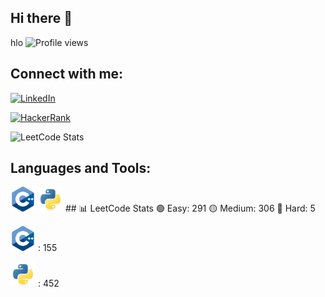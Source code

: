 ## Hi there 👋
hlo
![Profile views](https://komarev.com/ghpvc/?username=Krishnarevanthkarra&label=Profile%20views&color=0e75b6&style=flat)
## Connect with me:
[![LinkedIn](https://img.shields.io/badge/LinkedIn-%230077B5.svg?logo=linkedin&logoColor=white)](https://linkedin.com/in/krishna-revanth-karra-CR7)

[![HackerRank](https://img.shields.io/badge/-HackerRank-2EC866?logo=HackerRank&logoColor=white)](https://www.hackerrank.com/profile/Krishna_Revanth)

![LeetCode Stats](https://leetcode-flask.onrender.com/leetcode-stats/Krishna_Revanth_Karra.svg)
## Languages and Tools:
<img src="https://raw.githubusercontent.com/devicons/devicon/master/icons/cplusplus/cplusplus-original.svg" alt="C++" width="40" height="40"/>
<img src="https://raw.githubusercontent.com/devicons/devicon/master/icons/python/python-original.svg" alt="Python" width="40" height="40"/>
## 📊 LeetCode Stats
<!-- LEETCODE_STATS_START -->
🟢 Easy: 291
🟡 Medium: 306
🔴 Hard: 5

<img src="https://raw.githubusercontent.com/devicons/devicon/master/icons/cplusplus/cplusplus-original.svg" alt="C++" width="40" height="40"/> : 155

<img src="https://raw.githubusercontent.com/devicons/devicon/master/icons/python/python-original.svg" alt="Python" width="40" height="40"/> : 452
<!-- LEETCODE_STATS_END -->
